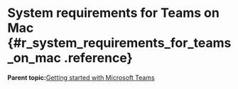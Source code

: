 # System requirements for Teams on Mac {#r_system_requirements_for_teams_on_mac .reference}

**Parent topic:**[Getting started with Microsoft Teams](../Topics/c_getting_started_with_microsoft_teams.md)

